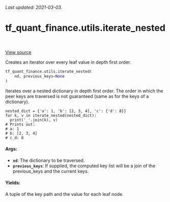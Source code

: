 <!--
This file is generated by a tool. Do not edit directly.
For open-source contributions the docs will be updated automatically.
-->

*Last updated: 2021-03-03.*

<div itemscope itemtype="http://developers.google.com/ReferenceObject">
<meta itemprop="name" content="tf_quant_finance.utils.iterate_nested" />
<meta itemprop="path" content="Stable" />
</div>

# tf_quant_finance.utils.iterate_nested

<!-- Insert buttons and diff -->

<table class="tfo-notebook-buttons tfo-api" align="left">
</table>

<a target="_blank" href="https://github.com/google/tf-quant-finance/blob/master/tf_quant_finance/utils/tf_functions.py">View source</a>



Creates an iterator over every leaf value in depth first order.

```python
tf_quant_finance.utils.iterate_nested(
    nd, previous_keys=None
)
```



<!-- Placeholder for "Used in" -->

Iterates over a nested dictionary in depth first order. The order in which
the peer keys are traversed is not guaranteed (same as for the keys of a
dictionary).

```Example
nested_dict = {'a': 1, 'b': [2, 3, 4], 'c': {'d': 8}}
for k, v in iterate_nested(nested_dict):
  print('_'.join(k), v)
# Prints out:
# a: 1
# b: [2, 3, 4]
# c_d: 8
```

#### Args:


* <b>`nd`</b>: The dictionary to be traversed.
* <b>`previous_keys`</b>: If supplied, the computed key list will be a join of the
  previous_keys and the current keys.


#### Yields:

A tuple of the key path and the value for each leaf node.
